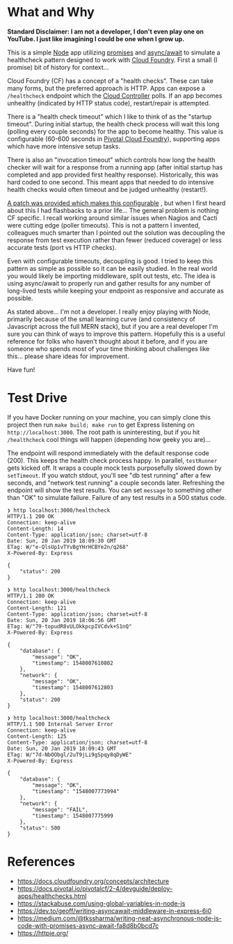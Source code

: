 # What and Why

__Standard Disclaimer: I am not a developer, I don't even play one on YouTube.
I just like imagining I could be one when I grow up.__

This is a simple
[Node](https://nodejs.org)
app utilizing
[promises](https://developer.mozilla.org/en-US/docs/Web/JavaScript/Reference/Global_Objects/Promise)
and
[async/await](https://developer.mozilla.org/en-US/docs/Web/JavaScript/Reference/Statements/async_function)
to simulate a healthcheck pattern designed to work with
[Cloud Foundry](https://www.cloudfoundry.org).
First a small (I promise) bit of history for context...

Cloud Foundry (CF) has a concept of a "health checks".  These can take many forms,
but the preferred approach is HTTP.  Apps can expose a `/healthcheck` endpoint
which the
[Cloud Controller](https://docs.cloudfoundry.org/concepts/architecture/cloud-controller.html)
polls.  If an app becomes unhealthy (indicated by
HTTP status code), restart/repair is attempted.

There is a "health check timeout" which I like to think of as the "startup
timeout".  During initial startup, the health check process will wait this
long (polling every couple seconds) for the app to become healthy.  This value
is configurable (60-600 seconds in
[Pivotal Cloud Foundry](https://pivotal.io/platform)),
supporting apps which have more intensive setup tasks.

There is also an "invocation timeout" which controls how long the health
checker will wait for a response from a running app (after initial startup
has completed and app provided first healthy response).  Historically, this
was hard coded to one second.  This meant apps that needed to do intensive
health checks would often timeout and be judged unhealthy (restart!).

[A patch was provided which makes this configurable](https://github.com/cloudfoundry/cloud_controller_ng/issues/1055)
, but when I first heard about this I had flashbacks to a prior life...
The general problem is nothing CF specific. I recall working around similar
issues when Nagios and Cacti were cutting edge (poller timeouts).  This is not
a pattern I invented, colleagues much smarter than I pointed out the solution
was decoupling the response from test execution rather than fewer (reduced
coverage) or less accurate tests (port vs HTTP checks).

Even with configurable timeouts, decoupling is good. I tried to keep this
pattern as simple as possible so it can be easily studied.  In the real world
you would likely be importing middleware, split out tests, etc.
The idea is using async/await to properly run and gather results for any number
of long-lived tests while keeping your endpoint as responsive and accurate as
possible.

As stated above...  I'm not a developer.  I really enjoy playing with Node,
primarily because of the small learning curve (and consistency
of Javascript across the full MERN stack), but if you are a real
developer I'm sure you can think of ways to improve this pattern.  Hopefully
this is a useful reference for folks who haven't thought about it before, and
if you are someone who spends most of your time thinking about challenges
like this... please share ideas for improvement.

Have fun!

# Test Drive

If you have Docker running on your machine, you can simply clone this project
then run `make build; make run` to get Express listening on
`http://localhost:3000`.  The root path is uninteresting, but if you hit
`/healthcheck` cool things will happen (depending how geeky you are)...

The endpoint will respond immediately with the default response code (200).
This keeps the health check process happy.  In parallel, `testRunner` gets
kicked off.  It wraps a couple mock tests purposefully slowed down by
`setTimeout`.  If you watch stdout, you'll see "db test running" after a
few seconds, and "network test running" a couple seconds later.  Refreshing
the endpoint will show the test results.  You can set `message` to something
other than "OK" to simulate failure.  Failure of any test results
in a 500 status code.

```shell
❯ http localhost:3000/healthcheck
HTTP/1.1 200 OK
Connection: keep-alive
Content-Length: 14
Content-Type: application/json; charset=utf-8
Date: Sun, 20 Jan 2019 18:09:30 GMT
ETag: W/"e-QlsUp1vTYvBgYHrHCBYe2n/q268"
X-Powered-By: Express

{
    "status": 200
}

❯ http localhost:3000/healthcheck
HTTP/1.1 200 OK
Connection: keep-alive
Content-Length: 121
Content-Type: application/json; charset=utf-8
Date: Sun, 20 Jan 2019 18:06:56 GMT
ETag: W/"79-topudR8vULOkkpcpIVCdvk+S1nQ"
X-Powered-By: Express

{
    "database": {
        "message": "OK",
        "timestamp": 1548007610802
    },
    "network": {
        "message": "OK",
        "timestamp": 1548007612803
    },
    "status": 200
}

❯ http localhost:3000/healthcheck
HTTP/1.1 500 Internal Server Error
Connection: keep-alive
Content-Length: 125
Content-Type: application/json; charset=utf-8
Date: Sun, 20 Jan 2019 18:09:43 GMT
ETag: W/"7d-NbOObgl/2uT9jLi9gSpqy8qDyWE"
X-Powered-By: Express

{
    "database": {
        "message": "OK",
        "timestamp": "1548007773994"
    },
    "network": {
        "message": "FAIL",
        "timestamp": 1548007775999
    },
    "status": 500
}
```

# References

- https://docs.cloudfoundry.org/concepts/architecture
- https://docs.pivotal.io/pivotalcf/2-4/devguide/deploy-apps/healthchecks.html
- https://stackabuse.com/using-global-variables-in-node-js
- https://dev.to/geoff/writing-asyncawait-middleware-in-express-6i0
- https://medium.com/@tkssharma/writing-neat-asynchronous-node-js-code-with-promises-async-await-fa8d8b0bcd7c
- https://httpie.org/

